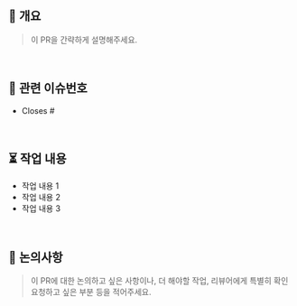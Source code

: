 ## 🚀 개요
> 이 PR을 간략하게 설명해주세요.

</br>

## 📌 관련 이슈번호
<!-- Closes 키워드가 있어야 PR이 머지되었을 때 이슈가 자동으로 닫힙니다. -->
- Closes #

</br>

## ⏳ 작업 내용
- 작업 내용 1
- 작업 내용 2
- 작업 내용 3

</br>

## 📝 논의사항
> 이 PR에 대한 논의하고 싶은 사항이나, 더 해야할 작업, 리뷰어에게 특별히 확인 요청하고 싶은 부분 등을 적어주세요.
